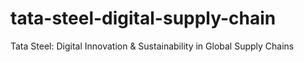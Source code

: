 # tata-steel-digital-supply-chain
Tata Steel: Digital Innovation &amp; Sustainability in Global Supply Chains

